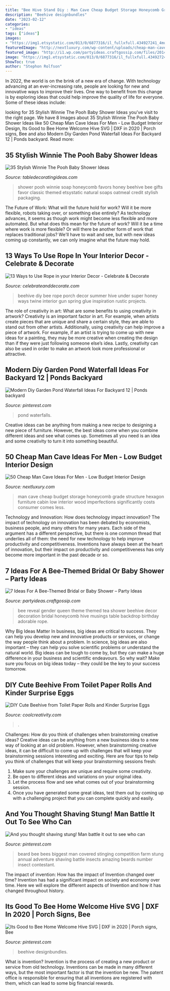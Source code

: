 ```yaml
---
title: "Bee Hive Stand Diy : Man Cave Cheap Budget Storage Honeycomb Grade Structure Hexagon Furniture Cabin Low Interior Wood Imperfections Significantly Costs Consumer Comes Less"
description: "Beehive designbundles"
date: "2023-02-12"
categories:
- "ideas"
tags: ["ideas"]
images:
- "https://img1.etsystatic.com/013/0/6877316/il_fullxfull.434927241_4muq.jpg"
featuredImage: "http://nextluxury.com/wp-content/uploads/cheap-man-cave-honeycomb-wall-storage-bookcase-ideas.jpg"
featured_image: "http://i1.wp.com/partyideas.craftgossip.com/files/2014/10/beetable.jpg?resize=600%2C939"
image: "https://img1.etsystatic.com/013/0/6877316/il_fullxfull.434927241_4muq.jpg"
ShowToc: true
author: "Stephon Rolfson"
---
```



In 2022, the world is on the brink of a new era of change. With technology advancing at an ever-increasing rate, people are looking for new and innovative ways to improve their lives. One way to benefit from this change is by exploring ideas that could help improve the quality of life for everyone. Some of these ideas include:

	

		
looking for 35 Stylish Winnie The Pooh Baby Shower Ideas you've visit to the right page. We have 8 Images about 35 Stylish Winnie The Pooh Baby Shower Ideas like 50 Cheap Man Cave Ideas For Men - Low Budget Interior Design, Its Good to Bee Home Welcome Hive SVG | DXF in 2020 | Porch signs, Bee and also Modern Diy Garden Pond Waterfall Ideas For Backyard 12 | Ponds backyard. Read more:
		
    
## 35 Stylish Winnie The Pooh Baby Shower Ideas

<img loading=lazy src="https://img1.etsystatic.com/013/0/6877316/il_fullxfull.434927241_4muq.jpg" onerror="this.onerror=null;this.src='https://tse2.mm.bing.net/th?id=OIP.ngY8aDk8W5LH_AIAuETKjwHaFj&amp;pid=15.1';" alt="35 Stylish Winnie The Pooh Baby Shower Ideas">

_Source: tabledecoratingideas.com_

>shower pooh winnie soap honeycomb favors honey beehive bee gifts favor classic themed etsystatic natural soaps oatmeal credit stylish packaging. 

	

The Future of Work: What will the future hold for work? Will it be more flexible, robots taking over, or something else entirely?
As technology advances, it seems as though work might become less flexible and more automated. But what does this mean for the future of work? Will it be a time where work is more flexible? Or will there be another form of work that replaces traditional jobs? We'll have to wait and see, but with new ideas coming up constantly, we can only imagine what the future may hold.

    
## 13 Ways To Use Rope In Your Interior Decor - Celebrate &amp; Decorate

<img loading=lazy src="http://celebrateanddecorate.com/wp-content/uploads/2015/08/DIY-Beehive-683x1024.jpg" onerror="this.onerror=null;this.src='https://tse2.mm.bing.net/th?id=OIP.L1WaqWKAflzsMXrOQ2ncGgHaLG&amp;pid=15.1';" alt="13 Ways to Use Rope in your Interior Decor - Celebrate &amp; Decorate">

_Source: celebrateanddecorate.com_

>beehive diy bee rope porch decor summer hive under super honey ways twine interior gun spring glue inspiration rustic projects. 

	

The role of creativity in art: What are some benefits to using creativity in artwork?
Creativity is an important factor in art. For example, when artists create pieces that are unique and share a certain style, they are able to stand out from other artists. Additionally, using creativity can help improve a piece of artwork. For example, if an artist is trying to come up with new ideas for a painting, they may be more creative when creating the design than if they were just following someone else’s idea. Lastly, creativity can also be used in order to make an artwork look more professional or attractive.

    
## Modern Diy Garden Pond Waterfall Ideas For Backyard 12 | Ponds Backyard

<img loading=lazy src="https://i.pinimg.com/originals/6a/ba/06/6aba06cd4f4ed15ba8330509f127b10d.jpg" onerror="this.onerror=null;this.src='https://tse2.mm.bing.net/th?id=OIP.GJeVHYwAqDbrPoNtbggGugHaJ3&amp;pid=15.1';" alt="Modern Diy Garden Pond Waterfall Ideas For Backyard 12 | Ponds backyard">

_Source: pinterest.com_

>pond waterfalls. 

	

Creative ideas can be anything from making a new recipe to designing a new piece of furniture. However, the best ideas come when you combine different ideas and see what comes up. Sometimes all you need is an idea and some creativity to turn it into something beautiful.

    
## 50 Cheap Man Cave Ideas For Men - Low Budget Interior Design

<img loading=lazy src="http://nextluxury.com/wp-content/uploads/cheap-man-cave-honeycomb-wall-storage-bookcase-ideas.jpg" onerror="this.onerror=null;this.src='https://tse3.mm.bing.net/th?id=OIP.Aakq57vRhyXh7oxzjgy5kAAAAA&amp;pid=15.1';" alt="50 Cheap Man Cave Ideas For Men - Low Budget Interior Design">

_Source: nextluxury.com_

>man cave cheap budget storage honeycomb grade structure hexagon furniture cabin low interior wood imperfections significantly costs consumer comes less. 

	

Technology and Innovation: How does technology impact innovation?
The impact of technology on innovation has been debated by economists, business people, and many others for many years. Each side of the argument has a different perspective, but there is one common thread that underlies all of them: the need for new technology to help improve productivity and competitiveness. Inventions have always been at the heart of innovation, but their impact on productivity and competitiveness has only become more important in the past decade or so.

    
## 7 Ideas For A Bee-Themed Bridal Or Baby Shower – Party Ideas

<img loading=lazy src="http://i1.wp.com/partyideas.craftgossip.com/files/2014/10/beetable.jpg?resize=600%2C939" onerror="this.onerror=null;this.src='https://tse4.mm.bing.net/th?id=OIP.aj8MFwMqocDqki2CG_ZclAHaLl&amp;pid=15.1';" alt="7 Ideas For A Bee-Themed Bridal or Baby Shower – Party Ideas">

_Source: partyideas.craftgossip.com_

>bee reveal gender queen theme themed tea shower beehive decor decoration bridal honeycomb hive musings table backdrop birthday adorable rope. 

	

Why Big Ideas Matter
In business, big ideas are critical to success. They can help you develop new and innovative products or services, or change the way people think about a problem. In science, big ideas are also important – they can help you solve scientific problems or understand the natural world.
Big ideas can be tough to come by, but they can make a huge difference in your business and scientific endeavours. So why wait? Make sure you focus on big ideas today – they could be the key to your success tomorrow.

    
## DIY Cute Beehive From Toilet Paper Rolls And Kinder Surprise Eggs

<img loading=lazy src="https://coolcreativity.com/wp-content/uploads/2014/05/Beehive-from-Toilet-Paper-Tolls-and-Kinder-Surprise-Eggs-6.jpg" onerror="this.onerror=null;this.src='https://tse2.mm.bing.net/th?id=OIP.5zDRuMWQKRr_uxY1RyxD1QAAAA&amp;pid=15.1';" alt="DIY Cute Beehive from Toilet Paper Rolls and Kinder Surprise Eggs">

_Source: coolcreativity.com_

>. 

	

Challenges: How do you think of challenges when brainstorming creative ideas?
Creative ideas can be anything from a new business idea to a new way of looking at an old problem. However, when brainstorming creative ideas, it can be difficult to come up with challenges that will keep your brainstorming sessions interesting and exciting. Here are four tips to help you think of challenges that will keep your brainstorming sessions fresh: 
1) Make sure your challenges are unique and require some creativity.
2) Be open to different ideas and variations on your original idea.
3) Let the process flow and see what comes out of your brainstorming session.
4) Once you have generated some great ideas, test them out by coming up with a challenging project that you can complete quickly and easily.

    
## And You Thought Shaving Stung! Man Battle It Out To See Who Can

<img loading=lazy src="https://i.pinimg.com/originals/a8/4f/8e/a84f8efa3fbf25c34a2d9a07d29da2da.jpg" onerror="this.onerror=null;this.src='https://tse1.mm.bing.net/th?id=OIP.B_gvlapH9ZT6DafKeE67KAHaJ4&amp;pid=15.1';" alt="And you thought shaving stung! Man battle it out to see who can">

_Source: pinterest.com_

>beard bee bees biggest man covered stinging competition farm stung annual adventure shaving battle insects amazing beards number insect contestant. 

	

The impact of invention: How has the impact of Invention changed over time?
Invention has had a significant impact on society and economy over time. Here we will explore the different aspects of Invention and how it has changed throughout history.

    
## Its Good To Bee Home Welcome Hive SVG | DXF In 2020 | Porch Signs, Bee

<img loading=lazy src="https://i.pinimg.com/736x/ea/5f/2c/ea5f2c67bcefbd48e4c8d2b749e8c8fe.jpg" onerror="this.onerror=null;this.src='https://tse2.mm.bing.net/th?id=OIP.71A9RS50eNEeC8uvJigH_gHaE8&amp;pid=15.1';" alt="Its Good to Bee Home Welcome Hive SVG | DXF in 2020 | Porch signs, Bee">

_Source: pinterest.com_

>beehive designbundles. 

	

What is invention?
Invention is the process of creating a new product or service from old technology. Inventions can be made in many different ways, but the most important factor is that the invention be new. 
The patent office is responsible for ensuring that all inventions are registered with them, which can lead to some big financial rewards.

